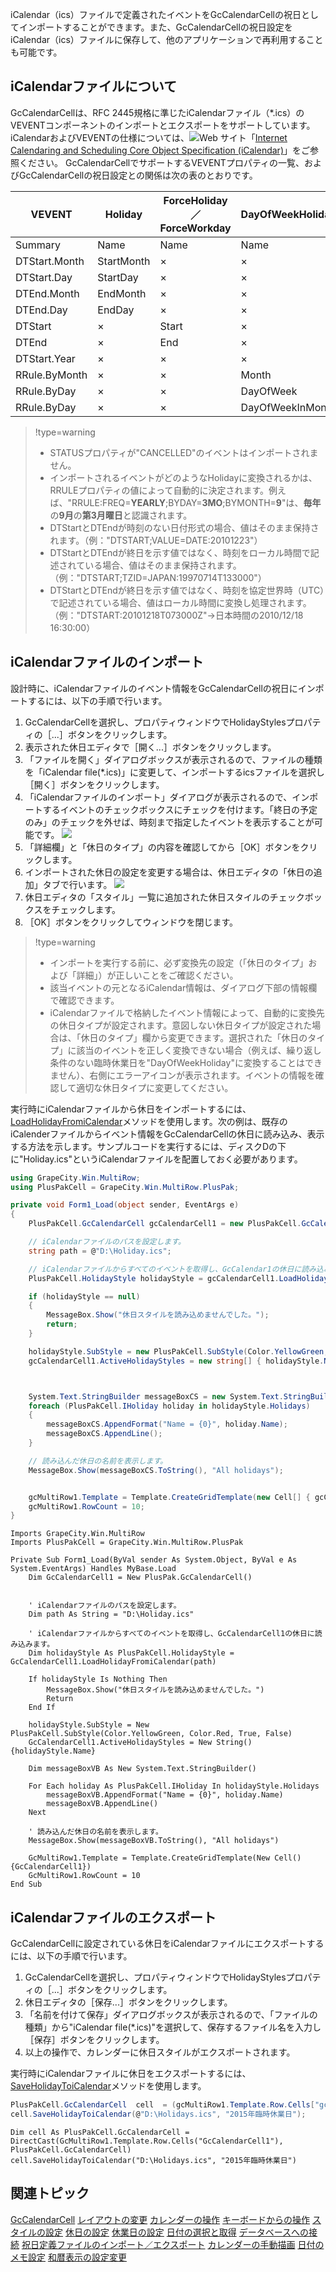 iCalendar（ics）ファイルで定義されたイベントをGcCalendarCellの祝日としてインポートすることができます。また、GcCalendarCellの祝日設定をiCalendar（ics）ファイルに保存して、他のアプリケーションで再利用することも可能です。

## iCalendarファイルについて

GcCalendarCellは、RFC 2445規格に準じたiCalendarファイル（\*.ics）のVEVENTコンポーネントのインポートとエクスポートをサポートしています。iCalendarおよびVEVENTの仕様については、![Web サイト](/DOCUMENT_SITE_LINK_PREFIX_HERE/document-site-files/images/f148c511-6e98-4b55-9904-150a375d5825/images/web.png)「[Internet Calendaring and Scheduling Core Object Specification (iCalendar)](http://tools.ietf.org/html/rfc2445)」をご参照ください。
GcCalendarCellでサポートするVEVENTプロパティの一覧、およびGcCalendarCellの祝日設定との関係は次の表のとおりです。

| VEVENT | Holiday | ForceHoliday／ForceWorkday | DayOfWeekHoliday | ForceDayOfWeekHoliday／ForceDayOfWeekWorkday |
| ------ | ------- | ------------------------- | ---------------- | ------------------------------------------- |
| Summary | Name | Name | Name | Name |
| DTStart.Month | StartMonth | × | × | × |
| DTStart.Day | StartDay | × | × | × |
| DTEnd.Month | EndMonth | × | × | × |
| DTEnd.Day | EndDay | × | × | × |
| DTStart | × | Start | × | × |
| DTEnd | × | End | × | × |
| DTStart.Year | × | × | × | Year |
| RRule.ByMonth | × | × | Month | Month |
| RRule.ByDay | × | × | DayOfWeek | DayOfWeek |
| RRule.ByDay | × | × | DayOfWeekInMonth | DayOfWeekInMonth |

> !type=warning
>
> * STATUSプロパティが"CANCELLED"のイベントはインポートされません。
> * インポートされるイベントがどのようなHolidayに変換されるかは、RRULEプロパティの値によって自動的に決定されます。例えば、"RRULE:FREQ=**YEARLY**;BYDAY=**3MO**;BYMONTH=**9**"は、**毎年**の**9月**の**第3月曜日**と認識されます。
> * DTStartとDTEndが時刻のない日付形式の場合、値はそのまま保持されます。（例："DTSTART;VALUE=DATE:20101223"）
> * DTStartとDTEndが終日を示す値ではなく、時刻をローカル時間で記述されている場合、値はそのまま保持されます。（例："DTSTART;TZID=JAPAN:19970714T133000"）
> * DTStartとDTEndが終日を示す値ではなく、時刻を協定世界時（UTC）で記述されている場合、値はローカル時間に変換し処理されます。（例："DTSTART:20101218T073000Z"→日本時間の2010/12/18 16:30:00）

## iCalendarファイルのインポート

設計時に、iCalendarファイルのイベント情報をGcCalendarCellの祝日にインポートするには、以下の手順で行います。

1. GcCalendarCellを選択し、プロパティウィンドウでHolidayStylesプロパティの［...］ボタンをクリックします。
2. 表示された休日エディタで［開く...］ボタンをクリックします。
3. 「ファイルを開く」ダイアログボックスが表示されるので、ファイルの種類を「iCalendar file(\*.ics)」に変更して、インポートするicsファイルを選択し［開く］ボタンをクリックします。
4. 「iCalendarファイルのインポート」ダイアログが表示されるので、インポートするイベントのチェックボックスにチェックを付けます。「終日の予定のみ」のチェックを外せば、時刻まで指定したイベントを表示することが可能です。
    ![](/DOCUMENT_SITE_LINK_PREFIX_HERE/document-site-files/images/f148c511-6e98-4b55-9904-150a375d5825/images/ppimages/gccalendar/importicalendar3.png)
5. 「詳細欄」と「休日のタイプ」の内容を確認してから［OK］ボタンをクリックします。
6. インポートされた休日の設定を変更する場合は、休日エディタの「休日の追加」タブで行います。
    ![](/DOCUMENT_SITE_LINK_PREFIX_HERE/document-site-files/images/f148c511-6e98-4b55-9904-150a375d5825/images/ppimages/gccalendar/importicalendar5.png)
7. 休日エディタの「スタイル」一覧に追加された休日スタイルのチェックボックスをチェックします。
8. ［OK］ボタンをクリックしてウィンドウを閉じます。

> !type=warning
>
> * インポートを実行する前に、必ず変換先の設定（「休日のタイプ」および「詳細」）が正しいことをご確認ください。
> * 該当イベントの元となるiCalendar情報は、ダイアログ下部の情報欄で確認できます。
> * iCalendarファイルで格納したイベント情報によって、自動的に変換先の休日タイプが設定されます。意図しない休日タイプが設定された場合は、「休日のタイプ」欄から変更できます。選択された「休日のタイプ」に該当のイベントを正しく変換できない場合（例えば、繰り返し条件のない臨時休業日を"DayOfWeekHoliday"に変換することはできません）、右側にエラーアイコンが表示されます。イベントの情報を確認して適切な休日タイプに変更してください。

実行時にiCalendarファイルから休日をインポートするには、[LoadHolidayFromiCalendar](gcdocsite__documentlink?toc-item-id=3e04e5f2-e96d-41d3-8cd7-4e292ec224e4)メソッドを使用します。次の例は、既存のiCalenderファイルからイベント情報をGcCalendarCellの休日に読み込み、表示する方法を示します。サンプルコードを実行するには、ディスクDの下に"Holiday.ics"というiCalendarファイルを配置しておく必要があります。

```csharp
using GrapeCity.Win.MultiRow;
using PlusPakCell = GrapeCity.Win.MultiRow.PlusPak;

private void Form1_Load(object sender, EventArgs e)
{
    PlusPakCell.GcCalendarCell gcCalendarCell1 = new PlusPakCell.GcCalendarCell();

    // iCalendarファイルのパスを設定します。
    string path = @"D:\Holiday.ics";

    // iCalendarファイルからすべてのイベントを取得し、GcCalendar1の休日に読み込みます。
    PlusPakCell.HolidayStyle holidayStyle = gcCalendarCell1.LoadHolidayFromiCalendar(path);

    if (holidayStyle == null)
    {
        MessageBox.Show("休日スタイルを読み込めませんでした。");
        return;
    }

    holidayStyle.SubStyle = new PlusPakCell.SubStyle(Color.YellowGreen, Color.Red, true, false);
    gcCalendarCell1.ActiveHolidayStyles = new string[] { holidayStyle.Name };



    System.Text.StringBuilder messageBoxCS = new System.Text.StringBuilder();
    foreach (PlusPakCell.IHoliday holiday in holidayStyle.Holidays)
    {
        messageBoxCS.AppendFormat("Name = {0}", holiday.Name);
        messageBoxCS.AppendLine();
    }

    // 読み込んだ休日の名前を表示します。
    MessageBox.Show(messageBoxCS.ToString(), "All holidays");


    gcMultiRow1.Template = Template.CreateGridTemplate(new Cell[] { gcCalendarCell1 });
    gcMultiRow1.RowCount = 10;
}
```

```vbnet
Imports GrapeCity.Win.MultiRow
Imports PlusPakCell = GrapeCity.Win.MultiRow.PlusPak

Private Sub Form1_Load(ByVal sender As System.Object, ByVal e As System.EventArgs) Handles MyBase.Load
    Dim GcCalendarCell1 = New PlusPak.GcCalendarCell()


    ' iCalendarファイルのパスを設定します。 
    Dim path As String = "D:\Holiday.ics"

    ' iCalendarファイルからすべてのイベントを取得し、GcCalendarCell1の休日に読み込みます。 
    Dim holidayStyle As PlusPakCell.HolidayStyle = GcCalendarCell1.LoadHolidayFromiCalendar(path)

    If holidayStyle Is Nothing Then
        MessageBox.Show("休日スタイルを読み込めませんでした。")
        Return
    End If

    holidayStyle.SubStyle = New PlusPakCell.SubStyle(Color.YellowGreen, Color.Red, True, False)
    GcCalendarCell1.ActiveHolidayStyles = New String() {holidayStyle.Name}

    Dim messageBoxVB As New System.Text.StringBuilder()

    For Each holiday As PlusPakCell.IHoliday In holidayStyle.Holidays
        messageBoxVB.AppendFormat("Name = {0}", holiday.Name)
        messageBoxVB.AppendLine()
    Next

    ' 読み込んだ休日の名前を表示します。
    MessageBox.Show(messageBoxVB.ToString(), "All holidays")

    GcMultiRow1.Template = Template.CreateGridTemplate(New Cell() {GcCalendarCell1})
    GcMultiRow1.RowCount = 10
End Sub
```

## iCalendarファイルのエクスポート

GcCalendarCellに設定されている休日をiCalendarファイルにエクスポートするには、以下の手順で行います。

1. GcCalendarCellを選択し、プロパティウィンドウでHolidayStylesプロパティの［...］ボタンをクリックします。
2. 休日エディタの［保存...］ボタンをクリックします。
3. 「名前を付けて保存」ダイアログボックスが表示されるので、「ファイルの種類」から"iCalendar file(\*.ics)"を選択して、保存するファイル名を入力し［保存］ボタンをクリックします。
4. 以上の操作で、カレンダーに休日スタイルがエクスポートされます。

実行時にiCalendarファイルに休日をエクスポートするには、[SaveHolidayToiCalendar](gcdocsite__documentlink?toc-item-id=889aaeda-01ae-4b90-addb-9204fd74b03c)メソッドを使用します。

```csharp
PlusPakCell.GcCalendarCell  cell  = (gcMultiRow1.Template.Row.Cells["gcCalendarCell1"] as PlusPakCell.GcCalendarCell);
cell.SaveHolidayToiCalendar(@"D:\Holidays.ics", "2015年臨時休業日");
```

```vbnet
Dim cell As PlusPakCell.GcCalendarCell = DirectCast(GcMultiRow1.Template.Row.Cells("GcCalendarCell1"), PlusPakCell.GcCalendarCell)
cell.SaveHolidayToiCalendar("D:\Holidays.ics", "2015年臨時休業日")
```

## 関連トピック

[GcCalendarCell](gcdocsite__documentlink?toc-item-id=5c66b65d-4c55-4789-8a07-8e32216ca253)
[レイアウトの変更](gcdocsite__documentlink?toc-item-id=ec9a15e1-311b-4a1c-972d-2b1eabd65071)
[カレンダーの操作](gcdocsite__documentlink?toc-item-id=36f73f20-19a2-4571-9dcb-591e1ee1e837)
[キーボードからの操作](gcdocsite__documentlink?toc-item-id=e70e569d-bed2-4b51-b0ec-b437f82912b3)
[スタイルの設定](gcdocsite__documentlink?toc-item-id=6a94c6aa-81e3-41bc-a45a-09aff2ba497d)
[休日の設定](gcdocsite__documentlink?toc-item-id=9f75582f-079b-4e5a-a0c8-8daf097f923f)
[休業日の設定](gcdocsite__documentlink?toc-item-id=93fe3668-cc67-4b54-b42a-6515be44c158)
[日付の選択と取得](gcdocsite__documentlink?toc-item-id=aec3550b-c240-4c73-ad30-2553bc0a2507)
[データベースへの接続](gcdocsite__documentlink?toc-item-id=af4ba527-0df7-42a3-b1f5-037ed5794607)
[祝日定義ファイルのインポート／エクスポート](gcdocsite__documentlink?toc-item-id=17ac25c3-6e23-4b97-9e71-6f357056feae)
[カレンダーの手動描画](gcdocsite__documentlink?toc-item-id=0a830c95-ffd4-47ae-8ac3-20385e029647)
[日付のメモ設定](gcdocsite__documentlink?toc-item-id=bcc64849-d39e-43d1-9a4b-ed57c6e6e911)
[和暦表示の設定変更](gcdocsite__documentlink?toc-item-id=ac39bee9-c89e-479f-9bfd-d16997abb999)